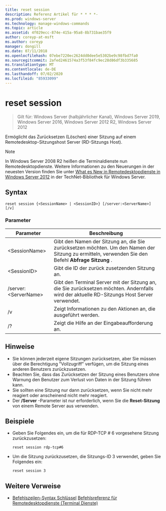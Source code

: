 ```yaml
---
title: reset session
description: Referenz Artikel für * * * *-
ms.prod: windows-server
ms.technology: manage-windows-commands
ms.topic: article
ms.assetid: 4f029ecc-874e-415a-95a8-8b731bae35f9
author: coreyp-at-msft
ms.author: coreyp
manager: dongill
ms.date: 07/11/2018
ms.openlocfilehash: 07ebe7220ec2624dd0dee5e5302be9c98fbd7fa0
ms.sourcegitcommit: 2afed2461574a3f53f84fc9ec28d86df3b335685
ms.translationtype: MT
ms.contentlocale: de-DE
ms.lasthandoff: 07/02/2020
ms.locfileid: "85933099"
---
```

# <a name="reset-session"></a>reset session

> Gilt für: Windows Server (halbjährlicher Kanal), Windows Server 2019, Windows Server 2016, Windows Server 2012 R2, Windows Server 2012

Ermöglicht das Zurücksetzen (Löschen) einer Sitzung auf einem Remotedesktop-Sitzungshost Server (RD-Sitzungs Host).


> [!NOTE]
> In Windows Server 2008 R2 heißen die Terminaldienste nun Remotedesktopdienste. Weitere Informationen zu den Neuerungen in der neuesten Version finden Sie unter [What es New in Remotedesktopdienste in Windows Server 2012](https://technet.microsoft.com/library/hh831527) in der TechNet-Bibliothek für Windows Server.

## <a name="syntax"></a>Syntax
```
reset session {<SessionName> | <SessionID>} [/server:<ServerName>] [/v]
```

### <a name="parameters"></a>Parameter

|Parameter|Beschreibung|
|-------|--------|
|\<SessionName>|Gibt den Namen der Sitzung an, die Sie zurücksetzen möchten. Um den Namen der Sitzung zu ermitteln, verwenden Sie den Befehl **Abfrage Sitzung** .|
|\<SessionID>|Gibt die ID der zurück zusetzenden Sitzung an.|
|/server:\<ServerName>|Gibt den Terminal Server mit der Sitzung an, die Sie zurücksetzen möchten. Andernfalls wird der aktuelle RD-Sitzungs Host Server verwendet.|
|/v|Zeigt Informationen zu den Aktionen an, die ausgeführt werden.|
|/?|Zeigt die Hilfe an der Eingabeaufforderung an.|

## <a name="remarks"></a>Hinweise
-   Sie können jederzeit eigene Sitzungen zurücksetzen, aber Sie müssen über die Berechtigung "Vollzugriff" verfügen, um die Sitzung eines anderen Benutzers zurückzusetzen.
-   Beachten Sie, dass das Zurücksetzen der Sitzung eines Benutzers ohne Warnung den Benutzer zum Verlust von Daten in der Sitzung führen kann.
-   Sie sollten eine Sitzung nur dann zurücksetzen, wenn Sie nicht mehr reagiert oder anscheinend nicht mehr reagiert.
-   Der **/Server** -Parameter ist nur erforderlich, wenn Sie die **Reset-Sitzung** von einem Remote Server aus verwenden.

## <a name="examples"></a>Beispiele
- Geben Sie Folgendes ein, um die für RDP-TCP # 6 vorgesehene Sitzung zurückzusetzen:
  ```
  reset session rdp-tcp#6
  ```
- Um die Sitzung zurückzusetzen, die Sitzungs-ID 3 verwendet, geben Sie Folgendes ein:
  ```
  reset session 3
  ```

## <a name="additional-references"></a>Weitere Verweise
- [Befehlszeilen-Syntax Schlüssel](command-line-syntax-key.md) 
 [Befehlsreferenz für Remotedesktopdienste (Terminal Dienste)](remote-desktop-services-terminal-services-command-reference.md)
